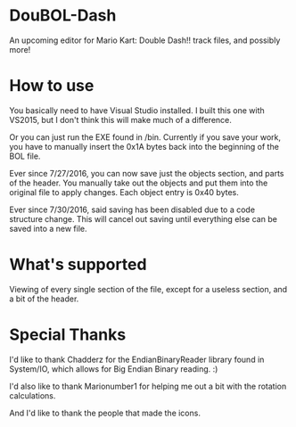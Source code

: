 # DouBOL-Dash
An upcoming editor for Mario Kart: Double Dash!! track files, and possibly more!

# How to use
You basically need to have Visual Studio installed. I built this one with VS2015, but I don't think this will make much of a difference.

Or you can just run the EXE found in /bin. Currently if you save your work, you have to manually insert the 0x1A bytes back into the beginning of the BOL file.

Ever since 7/27/2016, you can now save just the objects section, and parts of the header. You manually take out the objects and put them into the original file to apply changes. Each object entry is 0x40 bytes.

Ever since 7/30/2016, said saving has been disabled due to a code structure change. This will cancel out saving until everything else can be saved into a new file.

# What's supported
Viewing of every single section of the file, except for a useless section, and a bit of the header.

# Special Thanks
I'd like to thank Chadderz for the EndianBinaryReader library found in System/IO, which allows for Big Endian Binary reading. :)

I'd also like to thank Marionumber1 for helping me out a bit with the rotation calculations.

And I'd like to thank the people that made the icons.